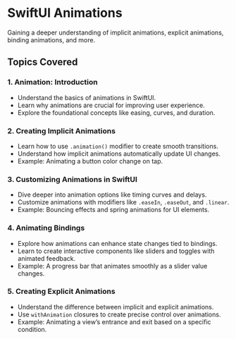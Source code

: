 # SwiftUI Animations

Gaining a deeper understanding of implicit animations, explicit animations, binding animations, and more.

## Topics Covered

### 1. **Animation: Introduction**
   - Understand the basics of animations in SwiftUI.
   - Learn why animations are crucial for improving user experience.
   - Explore the foundational concepts like easing, curves, and duration.

### 2. **Creating Implicit Animations**
   - Learn how to use `.animation()` modifier to create smooth transitions.
   - Understand how implicit animations automatically update UI changes.
   - Example: Animating a button color change on tap.

### 3. **Customizing Animations in SwiftUI**
   - Dive deeper into animation options like timing curves and delays.
   - Customize animations with modifiers like `.easeIn`, `.easeOut`, and `.linear`.
   - Example: Bouncing effects and spring animations for UI elements.

### 4. **Animating Bindings**
   - Explore how animations can enhance state changes tied to bindings.
   - Learn to create interactive components like sliders and toggles with animated feedback.
   - Example: A progress bar that animates smoothly as a slider value changes.

### 5. **Creating Explicit Animations**
   - Understand the difference between implicit and explicit animations.
   - Use `withAnimation` closures to create precise control over animations.
   - Example: Animating a view’s entrance and exit based on a specific condition.
